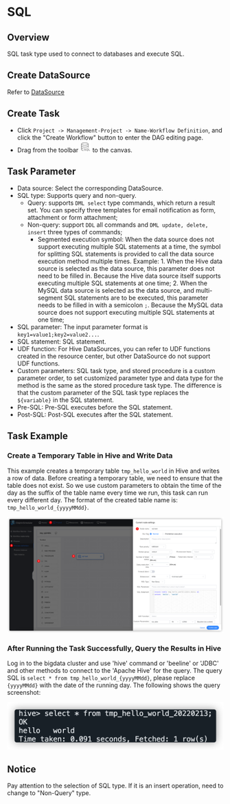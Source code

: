 # SQL

## Overview

SQL task type used to connect to databases and execute SQL.

## Create DataSource

Refer to [DataSource](../datasource/introduction.md)

## Create Task

- Click `Project -> Management-Project -> Name-Workflow Definition`, and click the "Create Workflow" button to enter the DAG editing page.
- Drag from the toolbar <img src="../../../../img/tasks/icons/sql.png" width="25"/> to the canvas.

## Task Parameter

- Data source: Select the corresponding DataSource.
- SQL type: Supports query and non-query. 
  - Query: supports `DML select` type commands, which return a result set. You can specify three templates for email notification as form, attachment or form attachment;
  - Non-query: support `DDL` all commands and `DML update, delete, insert` three types of commands;
    - Segmented execution symbol: When the data source does not support executing multiple SQL statements at a time, the symbol for splitting SQL statements is provided to call the data source execution method multiple times.
    Example: 1. When the Hive data source is selected as the data source, this parameter does not need to be filled in. Because the Hive data source itself supports executing multiple SQL statements at one time;
             2. When the MySQL data source is selected as the data source, and multi-segment SQL statements are to be executed, this parameter needs to be filled in with a semicolon `;`. Because the MySQL data source does not support executing multiple SQL statements at one time;
- SQL parameter: The input parameter format is `key1=value1;key2=value2...`.
- SQL statement: SQL statement.
- UDF function: For Hive DataSources, you can refer to UDF functions created in the resource center, but other DataSource do not support UDF functions.
- Custom parameters: SQL task type, and stored procedure is a custom parameter order, to set customized parameter type and data type for the method is the same as the stored procedure task type. The difference is that the custom parameter of the SQL task type replaces the `${variable}` in the SQL statement.
- Pre-SQL: Pre-SQL executes before the SQL statement.
- Post-SQL: Post-SQL executes after the SQL statement.

## Task Example

### Create a Temporary Table in Hive and Write Data

This example creates a temporary table `tmp_hello_world` in Hive and writes a row of data. Before creating a temporary table, we need to ensure that the table does not exist. So we use custom parameters to obtain the time of the day as the suffix of the table name every time we run, this task can run every different day. The format of the created table name is: `tmp_hello_world_{yyyyMMdd}`.

![hive-sql](../../../../img/tasks/demo/hive-sql.png)

### After Running the Task Successfully, Query the Results in Hive

Log in to the bigdata cluster and use 'hive' command or 'beeline' or 'JDBC' and other methods to connect to the 'Apache Hive' for the query. The query SQL is `select * from tmp_hello_world_{yyyyMMdd}`, please replace `{yyyyMMdd}` with the date of the running day. The following shows the query screenshot:

![hive-sql](../../../../img/tasks/demo/hive-result.png)

## Notice

Pay attention to the selection of SQL type. If it is an insert operation, need to change to "Non-Query" type.
